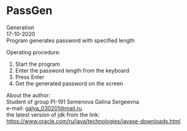 # PassGen
Generation  
17-10-2020  
Program generates password with specified length  
  
Operating procedure:
1. Start the program
2. Enter the password length from the keyboard
3. Press Enter
4. Get the generated password on the screen  
  
About the author:  
Student of group PI-191 Semenova Galina Sergeevna  
e-mail: galya_030201@mail.ru  
the latest version of jdk from the link: https://www.oracle.com/ru/java/technologies/javase-downloads.html
